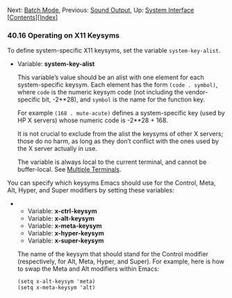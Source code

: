 <!-- This is the GNU Emacs Lisp Reference Manual
corresponding to Emacs version 27.2.

Copyright (C) 1990-1996, 1998-2021 Free Software Foundation,
Inc.

Permission is granted to copy, distribute and/or modify this document
under the terms of the GNU Free Documentation License, Version 1.3 or
any later version published by the Free Software Foundation; with the
Invariant Sections being "GNU General Public License," with the
Front-Cover Texts being "A GNU Manual," and with the Back-Cover
Texts as in (a) below.  A copy of the license is included in the
section entitled "GNU Free Documentation License."

(a) The FSF's Back-Cover Text is: "You have the freedom to copy and
modify this GNU manual.  Buying copies from the FSF supports it in
developing GNU and promoting software freedom." -->

<!-- Created by GNU Texinfo 6.7, http://www.gnu.org/software/texinfo/ -->

Next: [Batch Mode](Batch-Mode.html), Previous: [Sound Output](Sound-Output.html), Up: [System Interface](System-Interface.html)   \[[Contents](index.html#SEC_Contents "Table of contents")]\[[Index](Index.html "Index")]

### 40.16 Operating on X11 Keysyms

To define system-specific X11 keysyms, set the variable `system-key-alist`.

*   Variable: **system-key-alist**

    This variable’s value should be an alist with one element for each system-specific keysym. Each element has the form `(code . symbol)`, where `code` is the numeric keysym code (not including the vendor-specific bit, -2\*\*28), and `symbol` is the name for the function key.

    For example `(168 . mute-acute)` defines a system-specific key (used by HP X servers) whose numeric code is -2\*\*28 + 168.

    It is not crucial to exclude from the alist the keysyms of other X servers; those do no harm, as long as they don’t conflict with the ones used by the X server actually in use.

    The variable is always local to the current terminal, and cannot be buffer-local. See [Multiple Terminals](Multiple-Terminals.html).

You can specify which keysyms Emacs should use for the Control, Meta, Alt, Hyper, and Super modifiers by setting these variables:

*   *   Variable: **x-ctrl-keysym**
    *   Variable: **x-alt-keysym**
    *   Variable: **x-meta-keysym**
    *   Variable: **x-hyper-keysym**
    *   Variable: **x-super-keysym**

    The name of the keysym that should stand for the Control modifier (respectively, for Alt, Meta, Hyper, and Super). For example, here is how to swap the Meta and Alt modifiers within Emacs:

        (setq x-alt-keysym 'meta)
        (setq x-meta-keysym 'alt)
